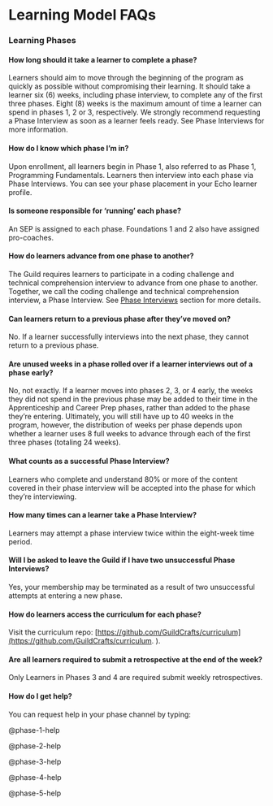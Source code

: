 # Learning Model FAQs

### Learning Phases

#### How long should it take a learner to complete a phase?

Learners should aim to move through the beginning of the program as quickly as possible without compromising their learning. It should take a learner six \(6\) weeks, including phase interview, to complete any of the first three phases. Eight \(8\) weeks is the maximum amount of time a learner can spend in phases 1, 2 or 3, respectively. We strongly recommend requesting a Phase Interview as soon as a learner feels ready. See Phase Interviews for more information.

#### How do I know which phase I’m in?

Upon enrollment, all learners begin in Phase 1, also referred to as Phase 1, Programming Fundamentals. Learners then interview into each phase via Phase Interviews. You can see your phase placement in your Echo learner profile.

#### Is someone responsible for ‘running’ each phase?

An SEP is assigned to each phase. Foundations 1 and 2 also have assigned pro-coaches.

#### How do learners advance from one phase to another?

The Guild requires learners to participate in a coding challenge and technical comprehension interview to advance from one phase to another. Together, we call the coding challenge and technical comprehension interview, a Phase Interview. See [Phase Interviews](//Phases/Interviews/README.md) section for more details.

#### Can learners return to a previous phase after they’ve moved on?

No. If a learner successfully interviews into the next phase, they cannot return to a previous phase.

#### Are unused weeks in a phase rolled over if a learner interviews out of a phase early?

No, not exactly. If a learner moves into phases 2, 3, or 4 early, the weeks they did not spend in the previous phase may be added to their time in the Apprenticeship and Career Prep phases, rather than added to the phase they’re entering. Ultimately, you will still have up to 40 weeks in the program, however, the distribution of weeks per phase depends upon whether a learner uses 8 full weeks to advance through each of the first three phases \(totaling 24 weeks\).

#### What counts as a successful Phase Interview?

Learners who complete and understand 80% or more of the content covered in their phase interview will be accepted into the phase for which they’re interviewing.

#### How many times can a learner take a Phase Interview?

Learners may attempt a phase interview twice within the eight-week time period.

#### Will I be asked to leave the Guild if I have two unsuccessful Phase Interviews?

Yes, your membership may be terminated as a result of two unsuccessful attempts at entering a new phase.

#### How do learners access the curriculum for each phase?

Visit the curriculum repo: [https://github.com/GuildCrafts/curriculum](https://github.com/GuildCrafts/curriculum. ).

#### Are all learners required to submit a retrospective at the end of the week?

Only Learners in Phases 3 and 4 are required submit weekly retrospectives.

#### How do I get help?

You can request help in your phase channel by typing:

@phase-1-help

@phase-2-help

@phase-3-help

@phase-4-help

@phase-5-help 



